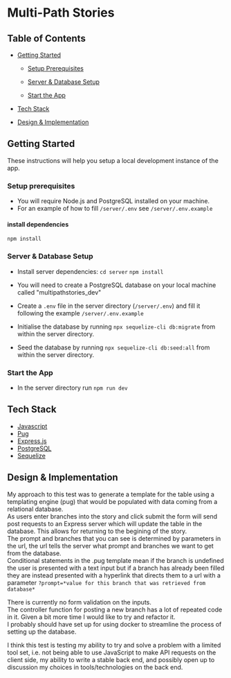 # Multi-Path Stories

## Table of Contents

- [Getting Started](#Getting-Started)

  - [Setup Prerequisites](#Setup-Prerequisites)

  - [Server & Database Setup](#Server-&-Database-Setup)

  - [Start the App](#Start-the-App)

- [Tech Stack](#Tech-Stack)

- [Design & Implementation](#Design-&-Implementation)

## Getting Started

These instructions will help you setup a local development instance of the app.

### Setup prerequisites

- You will require Node.js and PostgreSQL installed on your machine.
- For an example of how to fill `/server/.env` see `/server/.env.example`

#### install dependencies

`npm install`

### Server & Database Setup

- Install server dependencies:
  `cd server`
  `npm install`
- You will need to create a PostgreSQL database on your local machine called "multipathstories_dev"
- Create a `.env` file in the server directory (`/server/.env`) and fill it following the example `/server/.env.example`
- Initialise the database by running `npx sequelize-cli db:migrate` from within the server directory.

- Seed the database by running `npx sequelize-cli db:seed:all` from within the server directory.

### Start the App

- In the server directory run `npm run dev`

## Tech Stack

- [Javascript](https://www.javascript.com/)
- [Pug](https://pugjs.org/api/getting-started.html)
- [Express.js](https://expressjs.com/)
- [PostgreSQL](https://www.postgresql.org/)
- [Sequelize](https://sequelize.org/)

## Design & Implementation

My approach to this test was to generate a template for the table using a templating engine (pug) that would be populated with data coming from a relational database.<br>
As users enter branches into the story and click submit the form will send post requests to an Express server which will update the table in the database. This allows for returning to the begining of the story.<br>
The prompt and branches that you can see is determined by parameters in the url, the url tells the server what prompt and branches we want to get from the database.<br>
Conditional statements in the .pug template mean if the branch is undefined the user is presented with a text input but if a branch has already been filled they are instead presented with a hyperlink that directs them to a url with a parameter
`?prompt=*value for this branch that was retrieved from database*`

There is currently no form validation on the inputs.<br>
The controller function for posting a new branch has a lot of repeated code in it. Given a bit more time I would like to try and refactor it.<br>
I probably should have set up for using docker to streamline the process of setting up the database.<br>

I think this test is testing my ability to try and solve a problem with a limited tool set, i.e. not being able to use JavaScript to make API requests on the client side, my ability to write a stable back end, and possibly open up to discussion my choices in tools/technologies on the back end.
